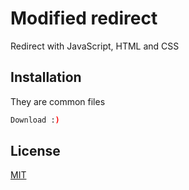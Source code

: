 # Modified redirect

Redirect with JavaScript, HTML and CSS

## Installation

They are common files

```bash
Download :)
```


## License
[MIT](https://choosealicense.com/licenses/mit/)